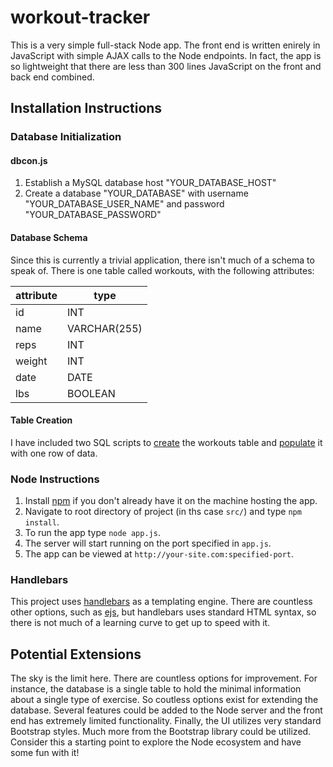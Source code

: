# workout-tracker

This is a very simple full-stack Node app. The front end is written enirely in JavaScript with simple AJAX calls to the Node endpoints. In fact, the app is so lightweight that there are less than 300 lines JavaScript on the front and back end combined.

## Installation Instructions

### Database Initialization
#### dbcon.js
1) Establish a MySQL database host "YOUR_DATABASE_HOST"
2) Create a database "YOUR_DATABASE" with username "YOUR_DATABASE_USER_NAME" and password "YOUR_DATABASE_PASSWORD"

#### Database Schema
Since this is currently a trivial application, there isn't much of a schema to speak of. There is one table called workouts, with the following attributes:

attribute | type
--------- | ----
id | INT
name | VARCHAR(255)
reps | INT
weight | INT
date | DATE
lbs | BOOLEAN

#### Table Creation
I have included two SQL scripts to [create](/sql/table_creation.sql) the workouts table and [populate](/sql/table_insertions.sql) it with one row of data.

### Node Instructions
1) Install [npm](https://www.npmjs.com/) if you don't already have it on the machine hosting the app.
2) Navigate to root directory of project (in ths case ```src/```) and type ```npm install```.
3) To run the app type ```node app.js```.
4) The server will start running on the port specified in ```app.js```.
5) The app can be viewed at ```http://your-site.com:specified-port```.

### Handlebars
This project uses [handlebars](https://handlebarsjs.com/) as a templating engine. There are countless other options, such as [ejs](http://ejs.co/), but handlebars uses standard HTML syntax, so there is not much of a learning curve to get up to speed with it.


## Potential Extensions
The sky is the limit here. There are countless options for improvement. For instance, the database is a single table to hold the minimal information about a single type of exercise. So coutless options exist for extending the database. Several features could be added to the Node server and the front end has extremely limited functionality. Finally, the UI utilizes very standard Bootstrap styles. Much more from the Bootstrap library could be utilized. Consider this a starting point to explore the Node ecosystem and have some fun with it!
